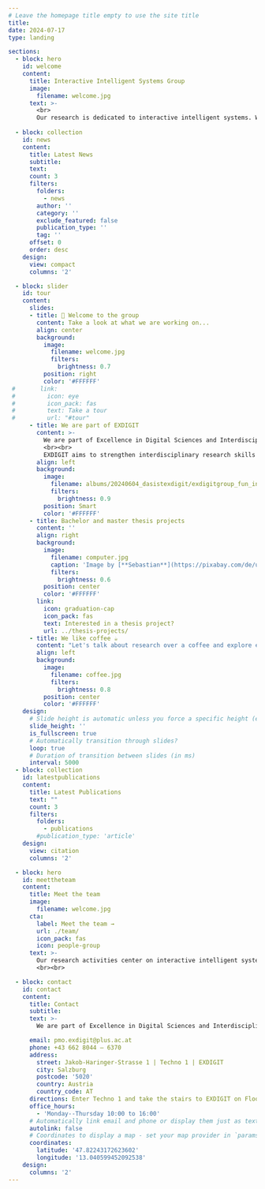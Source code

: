 ```yaml
---
# Leave the homepage title empty to use the site title
title:
date: 2024-07-17
type: landing

sections:
  - block: hero
    id: welcome
    content:
      title: Interactive Intelligent Systems Group
      image:
        filename: welcome.jpg
      text: >-
        <br>
        Our research is dedicated to interactive intelligent systems. We investigate intelligent technologies, study the needs and implications of human interaction with these systems, and their societal implications.<br><br>
  
  - block: collection
    id: news
    content:
      title: Latest News
      subtitle:
      text:
      count: 3
      filters:
        folders:
          - news
        author: ''
        category: ''
        exclude_featured: false
        publication_type: ''
        tag: ''
      offset: 0
      order: desc
    design:
      view: compact
      columns: '2'

  - block: slider
    id: tour
    content:
      slides:
      - title: 👋 Welcome to the group
        content: Take a look at what we are working on...
        align: center
        background:
          image:
            filename: welcome.jpg
            filters:
              brightness: 0.7
          position: right
          color: '#FFFFFF'
 #       link:
 #         icon: eye
 #         icon_pack: fas
 #         text: Take a tour
 #         url: "#tour"
      - title: We are part of EXDIGIT
        content: >-
          We are part of Excellence in Digital Sciences and Interdisciplinary Technologies (EXDIGIT) at the [Faculty of Digital and Analytical Sciences](https://www.plus.ac.at/digital-and-analytical-sciences/?lang=en) at the [Department of Artificial Intelligence and Human Interfaces (AIHI)](https://www.plus.ac.at/aihi/?lang=en) at the [Paris Lodron University Salzburg](https://plus.ac.at?lang=en), Austria.
          <br><br>
          EXDIGIT aims to strengthen interdisciplinary research skills in the field of digital sciences and interdisciplinary technologies in Salzburg.
        align: left
        background:
          image:
            filename: albums/20240604_dasistexdigit/exdigitgroup_fun_innovation_salzburg_benedikt_schemmer.jpg
            filters:
              brightness: 0.9
          position: Smart
          color: '#FFFFFF'
      - title: Bachelor and master thesis projects
        content: ''
        align: right
        background:
          image:
            filename: computer.jpg
            caption: 'Image by [**Sebastian**](https://pixabay.com/de/users/sebagee-154213/?utm_source=link-attribution&utm_medium=referral&utm_campaign=image&utm_content=423588) from [**Pixabay**](https://pixabay.com/de//?utm_source=link-attribution&utm_medium=referral&utm_campaign=image&utm_content=423588).'
            filters:
              brightness: 0.6
          position: center
          color: '#FFFFFF'
        link:
          icon: graduation-cap
          icon_pack: fas
          text: Interested in a thesis project?
          url: ../thesis-projects/
      - title: We like coffee ☕️
        content: "Let's talk about research over a coffee and explore exciting new topics together!"
        align: left
        background:
          image:
            filename: coffee.jpg
            filters:
              brightness: 0.8
          position: center
          color: '#FFFFFF'
    design:
      # Slide height is automatic unless you force a specific height (e.g. '400px')
      slide_height: ''
      is_fullscreen: true
      # Automatically transition through slides?
      loop: true
      # Duration of transition between slides (in ms)
      interval: 5000
  - block: collection
    id: latestpublications
    content:
      title: Latest Publications
      text: ""
      count: 3
      filters:
        folders:
          - publications
        #publication_type: 'article'
    design:
      view: citation
      columns: '2'

  - block: hero
    id: meettheteam
    content:
      title: Meet the team
      image:
        filename: welcome.jpg
      cta:
        label: Meet the team →
        url: ./team/
        icon_pack: fas
        icon: people-group
      text: >-
        Our research activities center on interactive intelligent systems, integrating research on intelligent technologies, the interaction of humans with intelligent systems, and heir interplay. 
        <br><br>

  - block: contact
    id: contact
    content:
      title: Contact
      subtitle:
      text: >-
        We are part of Excellence in Digital Sciences and Interdisciplinary Technologies (EXDIGIT) at the [Faculty of Digital and Analytical Sciences](https://www.plus.ac.at/digital-and-analytical-sciences/?lang=en) at the [Department of Artificial Intelligence and Human Interfaces (AIHI)](https://www.plus.ac.at/aihi/?lang=en) at the [Paris Lodron University Salzburg](https://plus.ac.at?lang=en), Austria.

      email: pmo.exdigit@plus.ac.at
      phone: +43 662 8044 – 6370
      address:
        street: Jakob-Haringer-Strasse 1 | Techno 1 | EXDIGIT
        city: Salzburg
        postcode: '5020'
        country: Austria
        country_code: AT
      directions: Enter Techno 1 and take the stairs to EXDIGIT on Floor 3
      office_hours:
        - 'Monday--Thursday 10:00 to 16:00'
      # Automatically link email and phone or display them just as text?
      autolink: false
      # Coordinates to display a map - set your map provider in `params.yaml`
      coordinates:
        latitude: '47.82243172623602'
        longitude: '13.040599452092538'
    design:
      columns: '2'
---
```

